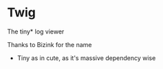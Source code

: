 # Twig

The tiny* log viewer


Thanks to Bizink for the name


* Tiny as in cute, as it's massive dependency wise
